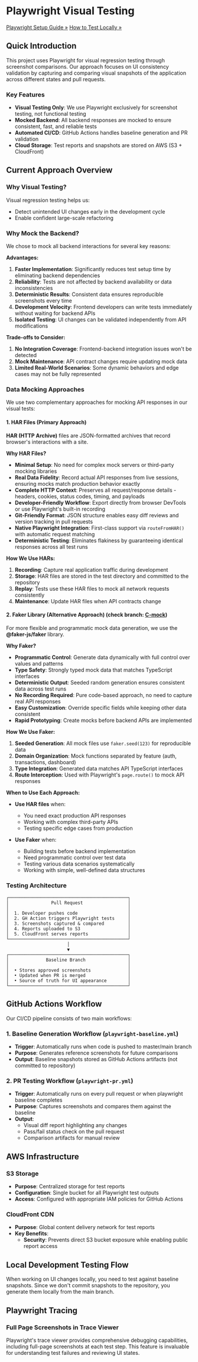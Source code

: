 # Playwright Visual Testing

[Playwright Setup Guide »](./docs/playwright-setup-guide.md)
[How to Test Locally »](./docs/pw-local-testing.md)

## Quick Introduction

This project uses Playwright for visual regression testing through screenshot comparisons. Our approach focuses on UI consistency validation by capturing and comparing visual snapshots of the application across different states and pull requests.

### Key Features
- **Visual Testing Only**: We use Playwright exclusively for screenshot testing, not functional testing
- **Mocked Backend**: All backend responses are mocked to ensure consistent, fast, and reliable tests
- **Automated CI/CD**: GitHub Actions handles baseline generation and PR validation
- **Cloud Storage**: Test reports and snapshots are stored on AWS (S3 + CloudFront)

## Current Approach Overview

### Why Visual Testing?
Visual regression testing helps us:
- Detect unintended UI changes early in the development cycle
- Enable confident large-scale refactoring

### Why Mock the Backend?
We chose to mock all backend interactions for several key reasons:

**Advantages:**
1. **Faster Implementation**: Significantly reduces test setup time by eliminating backend dependencies
2. **Reliability**: Tests are not affected by backend availability or data inconsistencies
3. **Deterministic Results**: Consistent data ensures reproducible screenshots every time
4. **Development Velocity**: Frontend developers can write tests immediately without waiting for backend APIs
5. **Isolated Testing**: UI changes can be validated independently from API modifications

**Trade-offs to Consider:**
1. **No Integration Coverage**: Frontend-backend integration issues won't be detected
2. **Mock Maintenance**: API contract changes require updating mock data
3. **Limited Real-World Scenarios**: Some dynamic behaviors and edge cases may not be fully represented

### Data Mocking Approaches

We use two complementary approaches for mocking API responses in our visual tests:

#### 1. HAR Files (Primary Approach)

**HAR (HTTP Archive)** files are JSON-formatted archives that record browser's interactions with a site.

**Why HAR Files?**
- **Minimal Setup**: No need for complex mock servers or third-party mocking libraries
- **Real Data Fidelity**: Record actual API responses from live sessions, ensuring mocks match production behavior exactly
- **Complete HTTP Context**: Preserves all request/response details - headers, cookies, status codes, timing, and payloads
- **Developer-Friendly Workflow**: Export directly from browser DevTools or use Playwright's built-in recording
- **Git-Friendly Format**: JSON structure enables easy diff reviews and version tracking in pull requests
- **Native Playwright Integration**: First-class support via `routeFromHAR()` with automatic request matching
- **Deterministic Testing**: Eliminates flakiness by guaranteeing identical responses across all test runs

**How We Use HARs:**
1. **Recording**: Capture real application traffic during development
2. **Storage**: HAR files are stored in the test directory and committed to the repository
3. **Replay**: Tests use these HAR files to mock all network requests consistently
4. **Maintenance**: Update HAR files when API contracts change

#### 2. Faker Library (Alternative Approach) (check branch: [C-mock](https://github.com/ilearnjs/vue-playwright/tree/C_mock))

For more flexible and programmatic mock data generation, we use the **@faker-js/faker** library.

**Why Faker?**
- **Programmatic Control**: Generate data dynamically with full control over values and patterns
- **Type Safety**: Strongly typed mock data that matches TypeScript interfaces
- **Deterministic Output**: Seeded random generation ensures consistent data across test runs
- **No Recording Required**: Pure code-based approach, no need to capture real API responses
- **Easy Customization**: Override specific fields while keeping other data consistent
- **Rapid Prototyping**: Create mocks before backend APIs are implemented

**How We Use Faker:**
1. **Seeded Generation**: All mock files use `faker.seed(123)` for reproducible data
2. **Domain Organization**: Mock functions separated by feature (auth, transactions, dashboard)
3. **Type Integration**: Generated data matches API TypeScript interfaces
4. **Route Interception**: Used with Playwright's `page.route()` to mock API responses

**When to Use Each Approach:**
- **Use HAR files** when:
  - You need exact production API responses
  - Working with complex third-party APIs
  - Testing specific edge cases from production

- **Use Faker** when:
  - Building tests before backend implementation
  - Need programmatic control over test data
  - Testing various data scenarios systematically
  - Working with simple, well-defined data structures

### Testing Architecture

```
┌─────────────────────────────────────────────┐
│                Pull Request                 │
│                                             │
│  1. Developer pushes code                   │
│  2. GH Action triggers Playwright tests     │
│  3. Screenshots captured & compared         │
│  4. Reports uploaded to S3                  │
│  5. CloudFront serves reports               │
└─────────────────────────────────────────────┘
                       │
                       ▼
┌─────────────────────────────────────────────┐
│              Baseline Branch                │
│                                             │
│  • Stores approved screenshots              │
│  • Updated when PR is merged                │
│  • Source of truth for UI appearance        │
└─────────────────────────────────────────────┘
```

## GitHub Actions Workflow

Our CI/CD pipeline consists of two main workflows:

### 1. Baseline Generation Workflow (`playwright-baseline.yml`)
- **Trigger**: Automatically runs when code is pushed to master/main branch
- **Purpose**: Generates reference screenshots for future comparisons
- **Output**: Baseline snapshots stored as GitHub Actions artifacts (not committed to repository)

### 2. PR Testing Workflow (`playwright-pr.yml`)
- **Trigger**: Automatically runs on every pull request or when playwright baseline completes
- **Purpose**: Captures screenshots and compares them against the baseline
- **Output**:
  - Visual diff report highlighting any changes
  - Pass/fail status check on the pull request
  - Comparison artifacts for manual review

## AWS Infrastructure

### S3 Storage
- **Purpose**: Centralized storage for test reports
- **Configuration**: Single bucket for all Playwright test outputs
- **Access**: Configured with appropriate IAM policies for GitHub Actions

### CloudFront CDN
- **Purpose**: Global content delivery network for test reports
- **Key Benefits**:
  - **Security**: Prevents direct S3 bucket exposure while enabling public report access

## Local Development Testing Flow

When working on UI changes locally, you need to test against baseline snapshots. Since we don't commit snapshots to the repository, you generate them locally from the main branch.

## Playwright Tracing

### Full Page Screenshots in Trace Viewer

Playwright's trace viewer provides comprehensive debugging capabilities, including full-page screenshots at each test step. This feature is invaluable for understanding test failures and reviewing UI states.
